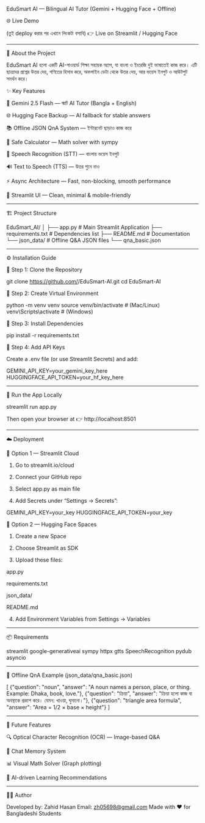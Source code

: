 EduSmart AI — Bilingual AI Tutor (Gemini + Hugging Face + Offline)

🌐 Live Demo

(তুই deploy করার পর এখানে লিংকটা বসাবি)
👉 Live on Streamlit / Hugging Face


---

📖 About the Project

EduSmart AI হলো একটি AI-পাওয়ার্ড শিক্ষা সহায়ক অ্যাপ, যা বাংলা ও ইংরেজি দুই ভাষাতেই কাজ করে।
এটি ছাত্রদের প্রশ্নের উত্তর দেয়, গণিতের হিসাব করে, অফলাইন ডেটা থেকে উত্তর দেয়, আর ভয়েস ইনপুট ও আউটপুট সমর্থন করে।

✨ Key Features

🧠 Gemini 2.5 Flash — স্মার্ট AI Tutor (Bangla + English)

🌐 Hugging Face Backup — AI fallback for stable answers

📚 Offline JSON QnA System — ইন্টারনেট ছাড়াও কাজ করে

🧮 Safe Calculator — Math solver with sympy

🎤 Speech Recognition (STT) — বাংলায় ভয়েস ইনপুট

🔊 Text to Speech (TTS) — উত্তর শুনে নাও

⚡ Async Architecture — Fast, non-blocking, smooth performance

🧩 Streamlit UI — Clean, minimal & mobile-friendly



---

🏗️ Project Structure

EduSmart_AI/
│
├── app.py                # Main Streamlit Application
├── requirements.txt      # Dependencies list
├── README.md             # Documentation
└── json_data/            # Offline Q&A JSON files
     └── qna_basic.json


---

⚙️ Installation Guide

🔹 Step 1: Clone the Repository

git clone https://github.com/<your-username>/EduSmart-AI.git
cd EduSmart-AI

🔹 Step 2: Create Virtual Environment

python -m venv venv
source venv/bin/activate   # (Mac/Linux)
venv\Scripts\activate      # (Windows)

🔹 Step 3: Install Dependencies

pip install -r requirements.txt

🔹 Step 4: Add API Keys

Create a .env file (or use Streamlit Secrets) and add:

GEMINI_API_KEY=your_gemini_key_here
HUGGINGFACE_API_TOKEN=your_hf_key_here


---

🚀 Run the App Locally

streamlit run app.py

Then open your browser at
👉 http://localhost:8501


---

☁️ Deployment

🧭 Option 1 — Streamlit Cloud

1. Go to streamlit.io/cloud


2. Connect your GitHub repo


3. Select app.py as main file


4. Add Secrets under “Settings → Secrets”:

GEMINI_API_KEY=your_key
HUGGINGFACE_API_TOKEN=your_key



🤗 Option 2 — Hugging Face Spaces

1. Create a new Space


2. Choose Streamlit as SDK


3. Upload these files:

app.py

requirements.txt

json_data/

README.md



4. Add Environment Variables from Settings → Variables




---

📦 Requirements

streamlit
google-generativeai
sympy
httpx
gtts
SpeechRecognition
pydub
asyncio


---

🧠 Offline QnA Example (json_data/qna_basic.json)

[
  {"question": "noun", "answer": "A noun names a person, place, or thing. Example: Dhaka, book, love."},
  {"question": "ক্রিয়া", "answer": "ক্রিয়া হলো কাজ বা অবস্থাকে প্রকাশ করে। যেমন: খাওয়া, ঘুমানো।"},
  {"question": "triangle area formula", "answer": "Area = 1/2 × base × height"}
]


---

🧩 Future Features

🔍 Optical Character Recognition (OCR) — Image-based Q&A

💾 Chat Memory System

📊 Visual Math Solver (Graph plotting)

🧠 AI-driven Learning Recommendations



---

🧑‍💻 Author

Developed by: Zahid Hasan
Email: zh05698@gmail.com
Made with ❤️ for Bangladeshi Students
